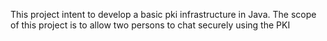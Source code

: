 This project intent to develop a basic pki infrastructure in Java. The scope of this project is to allow two persons to chat securely using the PKI